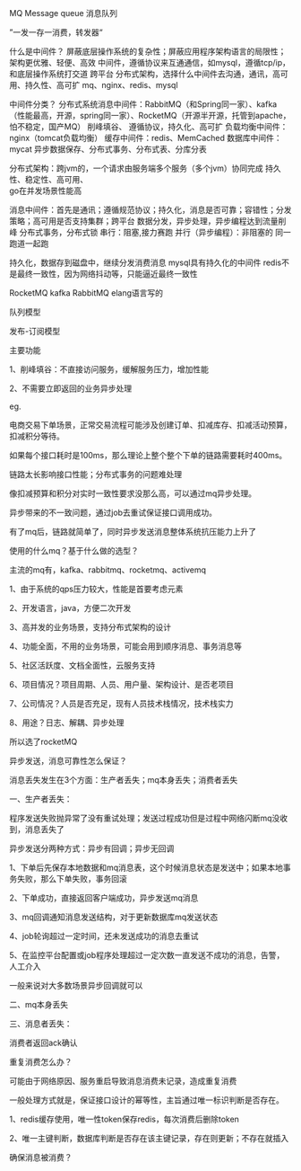 MQ Message queue 消息队列

”一发一存一消费，转发器“

什么是中间件？
屏蔽底层操作系统的复杂性；屏蔽应用程序架构语言的局限性；架构更优雅、轻便、高效
中间件，遵循协议来互通通信，如mysql，遵循tcp/ip，和底层操作系统打交道
    跨平台
    分布式架构，选择什么中间件去沟通，通讯，高可用、持久性、高可扩
    mq、nginx、redis、mysql

中间件分类？
    分布式系统消息中间件：RabbitMQ（和Spring同一家）、kafka（性能最高，开源，spring同一家）、RocketMQ（开源半开源，托管到apache，怕不稳定，国产MQ）
        削峰填谷、
        遵循协议，持久化、高可扩
    负载均衡中间件：nginx（tomcat负载均衡）
    缓存中间件：redis、MemCached
    数据库中间件：mycat
        异步数据保存、分布式事务、分布式表、分库分表

分布式架构：跨jvm的，一个请求由服务端多个服务（多个jvm）协同完成
    持久性、稳定性、高可用、    
    go在并发场景性能高

消息中间件：首先是通讯；遵循规范协议；持久化，消息是否可靠；容错性；分发策略；高可用是否支持集群；跨平台
    数据分发，异步处理，异步编程达到流量削峰
    分布式事务，分布式锁
    串行：阻塞,接力赛跑
    并行（异步编程）：非阻塞的  同一跑道一起跑
    
持久化，数据存到磁盘中，继续分发消费消息
mysql具有持久化的中间件
redis不是最终一致性，因为网络抖动等，只能逼近最终一致性

RocketMQ
kafka 
RabbitMQ elang语言写的





队列模型

发布-订阅模型



主要功能

1、削峰填谷：不直接访问服务，缓解服务压力，增加性能

2、不需要立即返回的业务异步处理



eg.

电商交易下单场景，正常交易流程可能涉及创建订单、扣减库存、扣减活动预算，扣减积分等待。

如果每个接口耗时是100ms，那么理论上整个整个下单的链路需要耗时400ms。

链路太长影响接口性能；分布式事务的问题难处理

像扣减预算和积分对实时一致性要求没那么高，可以通过mq异步处理。

异步带来的不一致问题，通过job去重试保证接口调用成功。

有了mq后，链路就简单了，同时异步发送消息整体系统抗压能力上升了



使用的什么mq？基于什么做的选型？

主流的mq有，kafka、rabbitmq、rocketmq、activemq

1、由于系统的qps压力较大，性能是首要考虑元素

2、开发语言，java，方便二次开发

3、高并发的业务场景，支持分布式架构的设计

4、功能全面，不用的业务场景，可能会用到顺序消息、事务消息等

5、社区活跃度、文档全面性，云服务支持

6、项目情况？项目周期、人员、用户量、架构设计、是否老项目

7、公司情况？人员是否充足，现有人员技术栈情况，技术栈实力

8、用途？日志、解耦、异步处理

所以选了rocketMQ



异步发送，消息可靠性怎么保证？

消息丢失发生在3个方面：生产者丢失；mq本身丢失；消费者丢失

一、生产者丢失：

程序发送失败抛异常了没有重试处理；发送过程成功但是过程中网络闪断mq没收到，消息丢失了

异步发送分两种方式：异步有回调；异步无回调

1、下单后先保存本地数据和mq消息表，这个时候消息状态是发送中；如果本地事务失败，那么下单失败，事务回滚

2、下单成功，直接返回客户端成功，异步发送mq消息

3、mq回调通知消息发送结构，对于更新数据库mq发送状态

4、job轮询超过一定时间，还未发送成功的消息去重试

5、在监控平台配置或job程序处理超过一定次数一直发送不成功的消息，告警，人工介入

一般来说对大多数场景异步回调就可以

二、mq本身丢失

三、消息者丢失：

消费者返回ack确认



重复消费怎么办？

可能由于网络原因、服务重启导致消息消费未记录，造成重复消费

一般处理方式就是，保证接口设计的幂等性，主旨通过唯一标识判断是否存在。

1、redis缓存使用，唯一性token保存redis，每次消费后删除token

2、唯一主键判断，数据库判断是否存在该主键记录，存在则更新；不存在就插入



确保消息被消费？

